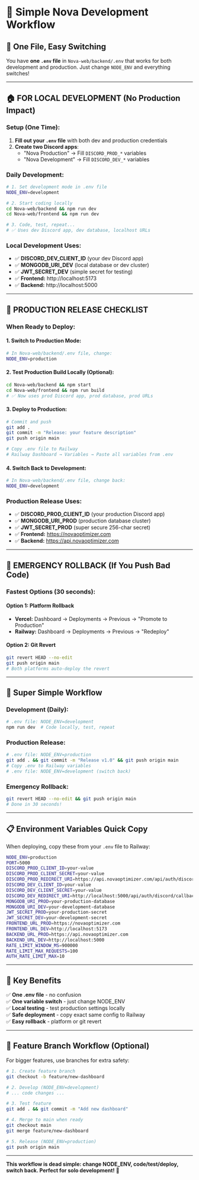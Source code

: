 # 🚀 Simple Nova Development Workflow

## 🎯 **One File, Easy Switching**

You have **one `.env` file** in `Nova-web/backend/.env` that works for both development and production. Just change `NODE_ENV` and everything switches!

---

## 🏠 **FOR LOCAL DEVELOPMENT (No Production Impact)**

### **Setup (One Time):**
1. **Fill out your `.env` file** with both dev and production credentials
2. **Create two Discord apps**: 
   - "Nova Production" → Fill `DISCORD_PROD_*` variables
   - "Nova Development" → Fill `DISCORD_DEV_*` variables

### **Daily Development:**
```bash
# 1. Set development mode in .env file
NODE_ENV=development

# 2. Start coding locally
cd Nova-web/backend && npm run dev
cd Nova-web/frontend && npm run dev

# 3. Code, test, repeat...
# ✅ Uses dev Discord app, dev database, localhost URLs
```

### **Local Development Uses:**
- ✅ **DISCORD_DEV_CLIENT_ID** (your dev Discord app)
- ✅ **MONGODB_URI_DEV** (local database or dev cluster)
- ✅ **JWT_SECRET_DEV** (simple secret for testing)
- ✅ **Frontend:** http://localhost:5173
- ✅ **Backend:** http://localhost:5000

---

## 🚀 **PRODUCTION RELEASE CHECKLIST**

### **When Ready to Deploy:**

#### **1. Switch to Production Mode:**
```bash
# In Nova-web/backend/.env file, change:
NODE_ENV=production
```

#### **2. Test Production Build Locally (Optional):**
```bash
cd Nova-web/backend && npm start
cd Nova-web/frontend && npm run build
# ✅ Now uses prod Discord app, prod database, prod URLs
```

#### **3. Deploy to Production:**
```bash
# Commit and push
git add .
git commit -m "Release: your feature description"
git push origin main

# Copy .env file to Railway
# Railway Dashboard → Variables → Paste all variables from .env
```

#### **4. Switch Back to Development:**
```bash
# In Nova-web/backend/.env file, change back:
NODE_ENV=development
```

### **Production Release Uses:**
- ✅ **DISCORD_PROD_CLIENT_ID** (your production Discord app)
- ✅ **MONGODB_URI_PROD** (production database cluster)
- ✅ **JWT_SECRET_PROD** (super secure 256-char secret)
- ✅ **Frontend:** https://novaoptimizer.com
- ✅ **Backend:** https://api.novaoptimizer.com

---

## 🚨 **EMERGENCY ROLLBACK (If You Push Bad Code)**

### **Fastest Options (30 seconds):**

#### **Option 1: Platform Rollback**
- **Vercel:** Dashboard → Deployments → Previous → "Promote to Production"
- **Railway:** Dashboard → Deployments → Previous → "Redeploy"

#### **Option 2: Git Revert**
```bash
git revert HEAD --no-edit
git push origin main
# Both platforms auto-deploy the revert
```

---

## 🔄 **Super Simple Workflow**

### **Development (Daily):**
```bash
# .env file: NODE_ENV=development
npm run dev  # Code locally, test, repeat
```

### **Production Release:**
```bash
# .env file: NODE_ENV=production
git add . && git commit -m "Release v1.0" && git push origin main
# Copy .env to Railway variables
# .env file: NODE_ENV=development (switch back)
```

### **Emergency Rollback:**
```bash
git revert HEAD --no-edit && git push origin main
# Done in 30 seconds!
```

---

## 📋 **Environment Variables Quick Copy**

When deploying, copy these from your `.env` file to Railway:

```bash
NODE_ENV=production
PORT=5000
DISCORD_PROD_CLIENT_ID=your-value
DISCORD_PROD_CLIENT_SECRET=your-value
DISCORD_PROD_REDIRECT_URI=https://api.novaoptimizer.com/api/auth/discord/callback
DISCORD_DEV_CLIENT_ID=your-value
DISCORD_DEV_CLIENT_SECRET=your-value
DISCORD_DEV_REDIRECT_URI=http://localhost:5000/api/auth/discord/callback
MONGODB_URI_PROD=your-production-database
MONGODB_URI_DEV=your-development-database
JWT_SECRET_PROD=your-production-secret
JWT_SECRET_DEV=your-development-secret
FRONTEND_URL_PROD=https://novaoptimizer.com
FRONTEND_URL_DEV=http://localhost:5173
BACKEND_URL_PROD=https://api.novaoptimizer.com
BACKEND_URL_DEV=http://localhost:5000
RATE_LIMIT_WINDOW_MS=900000
RATE_LIMIT_MAX_REQUESTS=100
AUTH_RATE_LIMIT_MAX=10
```

---

## 🎯 **Key Benefits**

✅ **One .env file** - no confusion  
✅ **One variable switch** - just change NODE_ENV  
✅ **Local testing** - test production settings locally  
✅ **Safe deployment** - copy exact same config to Railway  
✅ **Easy rollback** - platform or git revert  

---

## 🔧 **Feature Branch Workflow (Optional)**

For bigger features, use branches for extra safety:

```bash
# 1. Create feature branch
git checkout -b feature/new-dashboard

# 2. Develop (NODE_ENV=development)
# ... code changes ...

# 3. Test feature
git add . && git commit -m "Add new dashboard"

# 4. Merge to main when ready
git checkout main
git merge feature/new-dashboard

# 5. Release (NODE_ENV=production)
git push origin main
```

---

**This workflow is dead simple: change NODE_ENV, code/test/deploy, switch back. Perfect for solo development!** 🚀 